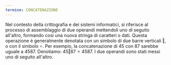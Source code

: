 ```yaml
---
termine: CONCATENAZIONE
---
```


Nel contesto della crittografia e dei sistemi informatici, si riferisce al processo di assemblaggio di due operandi mettendoli uno di seguito all'altro, formando così una nuova stringa di caratteri o dati. Questa operazione è generalmente denotata con un simbolo di due barre verticali $\Vert$, o con il simbolo $\circ$. Per esempio, la concatenazione di $45$ con $87$ sarebbe uguale a $4587$. Denotiamo: $45 \Vert 87 = 4587$. I due operandi sono stati messi uno di seguito all'altro.